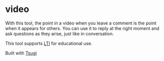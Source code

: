 video
=====

With this tool, the point in a video when you leave a comment is the point when it appears for others. You can use it to reply at the right moment and ask questions as they arise, just like in conversation.

This tool supports <a href="http://developers.imsglobal.org/">LTI</a> for educational use.

Built with <a href="https://github.com/csev/tsugi/blob/master/README.md">Tsugi</a>
